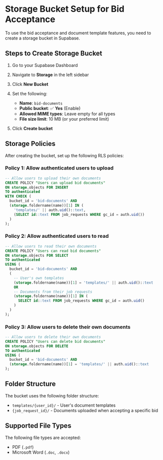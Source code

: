 # Storage Bucket Setup for Bid Acceptance

To use the bid acceptance and document template features, you need to create a storage bucket in Supabase.

## Steps to Create Storage Bucket

1. Go to your Supabase Dashboard
2. Navigate to **Storage** in the left sidebar
3. Click **New Bucket**
4. Set the following:
   - **Name**: `bid-documents`
   - **Public bucket**: ✅ **Yes** (Enable)
   - **Allowed MIME types**: Leave empty for all types
   - **File size limit**: 10 MB (or your preferred limit)

5. Click **Create bucket**

## Storage Policies

After creating the bucket, set up the following RLS policies:

### Policy 1: Allow authenticated users to upload
```sql
-- Allow users to upload their own documents
CREATE POLICY "Users can upload bid documents"
ON storage.objects FOR INSERT
TO authenticated
WITH CHECK (
  bucket_id = 'bid-documents' AND
  (storage.foldername(name))[1] IN (
    'templates/' || auth.uid()::text,
    (SELECT id::text FROM job_requests WHERE gc_id = auth.uid())
  )
);
```

### Policy 2: Allow authenticated users to read
```sql
-- Allow users to read their own documents
CREATE POLICY "Users can read bid documents"
ON storage.objects FOR SELECT
TO authenticated
USING (
  bucket_id = 'bid-documents' AND
  (
    -- User's own templates
    (storage.foldername(name))[1] = 'templates/' || auth.uid()::text
    OR
    -- Documents from their job requests
    (storage.foldername(name))[1] IN (
      SELECT id::text FROM job_requests WHERE gc_id = auth.uid()
    )
  )
);
```

### Policy 3: Allow users to delete their own documents
```sql
-- Allow users to delete their own documents
CREATE POLICY "Users can delete bid documents"
ON storage.objects FOR DELETE
TO authenticated
USING (
  bucket_id = 'bid-documents' AND
  (storage.foldername(name))[1] = 'templates/' || auth.uid()::text
);
```

## Folder Structure

The bucket uses the following folder structure:
- `templates/{user_id}/` - User's document templates
- `{job_request_id}/` - Documents uploaded when accepting a specific bid

## Supported File Types

The following file types are accepted:
- PDF (`.pdf`)
- Microsoft Word (`.doc`, `.docx`)
